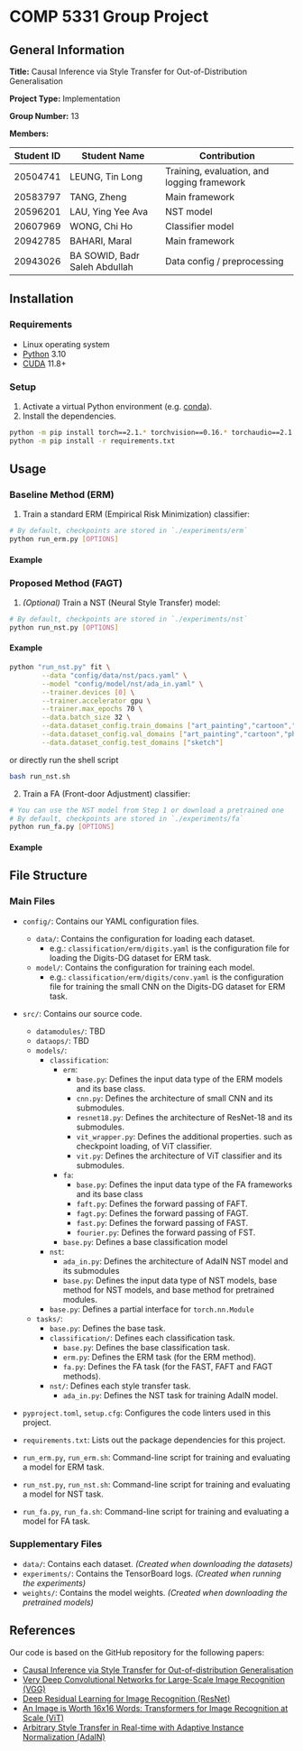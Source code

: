 # COMP 5331 Group Project

## General Information

**Title:** Causal Inference via Style Transfer for Out-of-Distribution Generalisation

**Project Type:** Implementation

**Group Number:** 13

**Members:**

| Student ID | Student Name | Contribution |
| ---------- | ------------ | ------------ |
| 20504741 | LEUNG, Tin Long | Training, evaluation, and logging framework |
| 20583797 | TANG, Zheng | Main framework |
| 20596201 | LAU, Ying Yee Ava | NST model |
| 20607969 | WONG, Chi Ho | Classifier model |
| 20942785 | BAHARI, Maral | Main framework |
| 20943026 | BA SOWID, Badr Saleh Abdullah | Data config / preprocessing |

## Installation

### Requirements

- Linux operating system
- [Python](https://www.python.org/) 3.10
- [CUDA](https://developer.nvidia.com/cuda-toolkit-archive) 11.8+

### Setup

1. Activate a virtual Python environment (e.g. [conda](https://docs.conda.io/en/latest/)).
2. Install the dependencies.
```sh
python -m pip install torch==2.1.* torchvision==0.16.* torchaudio==2.1.* --index-url https://download.pytorch.org/whl/cu118
python -m pip install -r requirements.txt
```

## Usage

### Baseline Method (ERM)

1. Train a standard ERM (Empirical Risk Minimization) classifier:
```sh
# By default, checkpoints are stored in `./experiments/erm`
python run_erm.py [OPTIONS]
```

#### Example

### Proposed Method (FAGT)

1. *(Optional)* Train a NST (Neural Style Transfer) model:
```sh
# By default, checkpoints are stored in `./experiments/nst`
python run_nst.py [OPTIONS]
```
#### Example
```sh
python "run_nst.py" fit \
        --data "config/data/nst/pacs.yaml" \
        --model "config/model/nst/ada_in.yaml" \
        --trainer.devices [0] \
        --trainer.accelerator gpu \
        --trainer.max_epochs 70 \
        --data.batch_size 32 \
        --data.dataset_config.train_domains ["art_painting","cartoon","photo"] \
        --data.dataset_config.val_domains ["art_painting","cartoon","photo"] \
        --data.dataset_config.test_domains ["sketch"]
```
or directly run the shell script
```sh
bash run_nst.sh
```

2. Train a FA (Front-door Adjustment) classifier:
```sh
# You can use the NST model from Step 1 or download a pretrained one
# By default, checkpoints are stored in `./experiments/fa`
python run_fa.py [OPTIONS]
```

#### Example

## File Structure

### Main Files

- `config/`: Contains our YAML configuration files.
    - `data/`: Contains the configuration for loading each dataset.
        - e.g.: `classification/erm/digits.yaml` is the configuration file for loading the Digits-DG dataset for ERM task.
    - `model/`: Contains the configuration for training each model.
        - e.g.: `classification/erm/digits/conv.yaml` is the configuration file for training the small CNN on the Digits-DG dataset for ERM task.
- `src/`: Contains our source code.
    - `datamodules/`: TBD
    - `dataops/`: TBD
    - `models/`: 
        - `classification`:
            - `erm`:
                - `base.py`: Defines the input data type of the ERM models and its base class. 
                - `cnn.py`: Defines the architecture of small CNN and its submodules.
                - `resnet18.py`: Defines the architecture of ResNet-18 and its submodules.
                - `vit_wrapper.py`: Defines the additional properties. such as checkpoint loading, of ViT classifier.
                - `vit.py`: Defines the architecture of ViT classifier and its submodules.
            - `fa`: 
                - `base.py`: Defines the input data type of the FA frameworks and its base class
                - `faft.py`: Defines the forward passing of FAFT.
                - `fagt.py`: Defines the forward passing of FAGT.
                - `fast.py`: Defines the forward passing of FAST.
                - `fourier.py`: Defines the forward passing of FST.
            - `base.py`: Defines a base classification model 
        - `nst`:
            - `ada_in.py`: Defines the architecture of AdaIN NST model and its submodules
            - `base.py`: Defines the input data type of NST models, base method for NST models, and base method for pretrained modules.
        - `base.py`: Defines a partial interface for `torch.nn.Module`
    - `tasks/`:
        - `base.py`: Defines the base task.
        - `classification/`: Defines each classification task.
            - `base.py`: Defines the base classification task.
            - `erm.py`: Defines the ERM task (for the ERM method).
            - `fa.py`: Defines the FA task (for the FAST, FAFT and FAGT methods).
        - `nst/`: Defines each style transfer task.
            - `ada_in.py`: Defines the NST task for training AdaIN model.

- `pyproject.toml`, `setup.cfg`: Configures the code linters used in this project.
- `requirements.txt`: Lists out the package dependencies for this project.
- `run_erm.py`, `run_erm.sh`: Command-line script for training and evaluating a model for ERM task.
- `run_nst.py`, `run_nst.sh`: Command-line script for training and evaluating a model for NST task.
- `run_fa.py`, `run_fa.sh`: Command-line script for training and evaluating a model for FA task.

### Supplementary Files

- `data/`: Contains each dataset. *(Created when downloading the datasets)*
- `experiments/`: Contains the TensorBoard logs. *(Created when running the experiments)*
- `weights/`: Contains the model weights. *(Created when downloading the pretrained models)*

## References

Our code is based on the GitHub repository for the following papers:
- [Causal Inference via Style Transfer for Out-of-distribution Generalisation](https://github.com/nktoan/Causal-Inference-via-Style-Transfer-for-OOD-Generalisation)
- [Very Deep Convolutional Networks for Large-Scale Image Recognition (VGG)](https://github.com/pytorch/vision/blob/main/torchvision/models/vgg.py)
- [Deep Residual Learning for Image Recognition (ResNet)](https://github.com/pytorch/vision/blob/main/torchvision/models/resnet.py)
- [An Image is Worth 16x16 Words: Transformers for Image Recognition at Scale (ViT)](https://github.com/google-research/vision_transformer)
- [Arbitrary Style Transfer in Real-time with Adaptive Instance Normalization (AdaIN)](https://github.com/MAlberts99/PyTorch-AdaIN-StyleTransfer)
